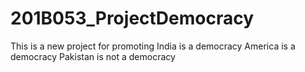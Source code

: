 # 201B053_ProjectDemocracy
This is a new project for promoting
India is a democracy
America is a democracy
Pakistan is not a democracy
